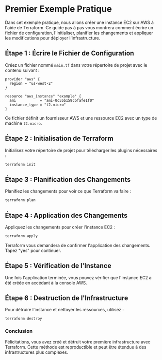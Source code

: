 
# Premier Exemple Pratique

Dans cet exemple pratique, nous allons créer une instance EC2 sur AWS à l'aide de Terraform. Ce guide pas à pas vous montrera comment écrire un fichier de configuration, l'initialiser, planifier les changements et appliquer les modifications pour déployer l'infrastructure.

## Étape 1 : Écrire le Fichier de Configuration

Créez un fichier nommé `main.tf` dans votre répertoire de projet avec le contenu suivant :

```hcl
provider "aws" {
  region = "us-west-2"
}

resource "aws_instance" "example" {
  ami           = "ami-0c55b159cbfafe1f0"
  instance_type = "t2.micro"
}
```

Ce fichier définit un fournisseur AWS et une ressource EC2 avec un type de machine `t2.micro`.

## Étape 2 : Initialisation de Terraform

Initialisez votre répertoire de projet pour télécharger les plugins nécessaires :

```bash
terraform init
```

## Étape 3 : Planification des Changements

Planifiez les changements pour voir ce que Terraform va faire :

```bash
terraform plan
```

## Étape 4 : Application des Changements

Appliquez les changements pour créer l'instance EC2 :

```bash
terraform apply
```

Terraform vous demandera de confirmer l'application des changements. Tapez "yes" pour continuer.

## Étape 5 : Vérification de l'Instance

Une fois l'application terminée, vous pouvez vérifier que l'instance EC2 a été créée en accédant à la console AWS.

## Étape 6 : Destruction de l'Infrastructure

Pour détruire l'instance et nettoyer les ressources, utilisez :

```bash
terraform destroy
```

### Conclusion

Félicitations, vous avez créé et détruit votre première infrastructure avec Terraform. Cette méthode est reproductible et peut être étendue à des infrastructures plus complexes.

